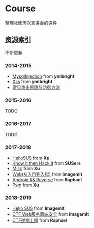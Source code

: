 # Course

整理社团历次宣讲会的课件

## [资源索引](资源索引/)

不断更新

### 2014-2015

- [MysqlInjection](2014-2015/10-MysqlInjection) from  **ymlbright**
- [Xss](2014-2015/11-Xss)  from **ymlbright**
- [常见攻击原理与防御方法](2014-2015/4-常见攻击原理与防御方法)

### 2015-2016

TODO

### 2016-2017

TODO

### 2017-2018

- [HelloSUS](2017-2018/9-HelloSUS) from **Xu**
- [Know it then Hack it](2017-2018/10-Know%20it%20the%20Hack%20it) from **SUSers**
- [Misc](2017-2018/11-Misc) from **Xu**
- [Web(从入门到入狱)](2017-2018/11-Web) from **imagemlt**
- [Android && Reverse](2017-2018/11-Android&&Reverse) from **Raphael**
- [Pwn](2017-2018/3-Pwn) from **Xu**

### 2018-2019

- [Hello SUS](2018-2019/9-HelloSUS) from **Imagemlt**
- [CTF Web服务器端安全](2018-2019/11-Web1) from **Imagemlt**
- [CTF逆向工程](2018-2019/12-Reverse) from **Raphael**
